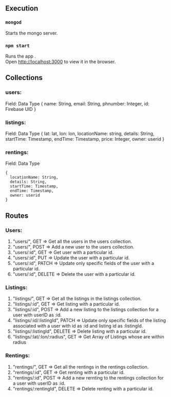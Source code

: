 
## Execution

### `mongod`
Starts the mongo server.

### `npm start`

Runs the app .<br />
Open [http://localhost:3000](http://localhost:3000) to view it in the browser.

## Collections

### users:
Field: Data Type
{
  name: String,
  email: String,
  phnumber: Integer,
  id: Firebase UID
}

### listings:
Field: Data Type
{
  lat: lat, 
  lon: lon,
  locationName: string,
  details: String,
  startTime: Timestamp,
  endTime: Timestamp,
  price: Integer,
  owner: userid
}

### rentings:
Field: Data Type
```
{
  locationName: String,
  details: String,
  startTime: Timestamp,
  endTime: Timestamp,
  owner: userid
}
```

## Routes

### Users:

1. "users/", GET => Get all the users in the users collection.
2. "users/", POST => Add a new user to the users collection.
3. "users/:id", GET => Get user with a particular id.
4. "users/:id", PUT => Update the user with a particular id.
5. "users/:id", PATCH => Update only specific fields of the user with a particular id.
6. "users/:id", DELETE => Delete the user with a particular id.

### Listings:

1. "listings/", GET => Get all the listings in the listings collection.
2. "listings/:id", GET => Get listing with a particular id.
3. "listings/:id", POST => Add a new listing to the listings collection for a user with userID as :id.
4. "listings/:id/:listingId", PATCH => Update only specific fields of the listing associated with a user with id as :id and listing id as :listingId.
5. "listings/:listingId", DELETE => Delete listing with a particular id.
2. "listings/:lat/:lon/:radius", GET => Get Array of Listings whose are within radius

### Rentings:

1. "rentings/", GET => Get all the rentings in the rentings collection.
2. "rentings/:id", GET => Get renting with a particular id.
3. "rentings/:id", POST => Add a new rernting to the rentings collection for a user with userID as :id.
4. "rentings/:rentingId", DELETE => Delete renting with a particular id.
